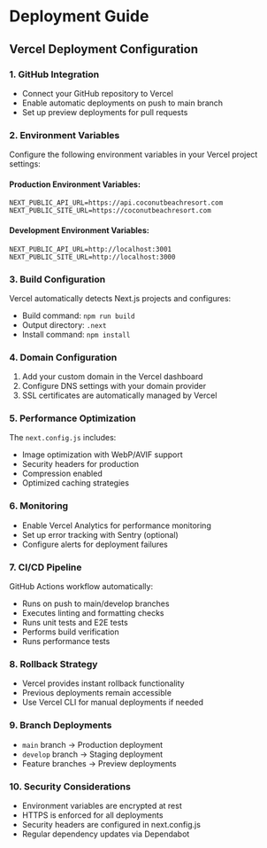# Deployment Guide

## Vercel Deployment Configuration

### 1. GitHub Integration
- Connect your GitHub repository to Vercel
- Enable automatic deployments on push to main branch
- Set up preview deployments for pull requests

### 2. Environment Variables
Configure the following environment variables in your Vercel project settings:

#### Production Environment Variables:
```env
NEXT_PUBLIC_API_URL=https://api.coconutbeachresort.com
NEXT_PUBLIC_SITE_URL=https://coconutbeachresort.com
```

#### Development Environment Variables:
```env
NEXT_PUBLIC_API_URL=http://localhost:3001
NEXT_PUBLIC_SITE_URL=http://localhost:3000
```

### 3. Build Configuration
Vercel automatically detects Next.js projects and configures:
- Build command: `npm run build`
- Output directory: `.next`
- Install command: `npm install`

### 4. Domain Configuration
1. Add your custom domain in the Vercel dashboard
2. Configure DNS settings with your domain provider
3. SSL certificates are automatically managed by Vercel

### 5. Performance Optimization
The `next.config.js` includes:
- Image optimization with WebP/AVIF support
- Security headers for production
- Compression enabled
- Optimized caching strategies

### 6. Monitoring
- Enable Vercel Analytics for performance monitoring
- Set up error tracking with Sentry (optional)
- Configure alerts for deployment failures

### 7. CI/CD Pipeline
GitHub Actions workflow automatically:
- Runs on push to main/develop branches
- Executes linting and formatting checks
- Runs unit tests and E2E tests
- Performs build verification
- Runs performance tests

### 8. Rollback Strategy
- Vercel provides instant rollback functionality
- Previous deployments remain accessible
- Use Vercel CLI for manual deployments if needed

### 9. Branch Deployments
- `main` branch → Production deployment
- `develop` branch → Staging deployment
- Feature branches → Preview deployments

### 10. Security Considerations
- Environment variables are encrypted at rest
- HTTPS is enforced for all deployments
- Security headers are configured in next.config.js
- Regular dependency updates via Dependabot
